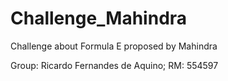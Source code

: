 # Challenge_Mahindra
Challenge about Formula E proposed by Mahindra

Group: Ricardo Fernandes de Aquino; RM: 554597
